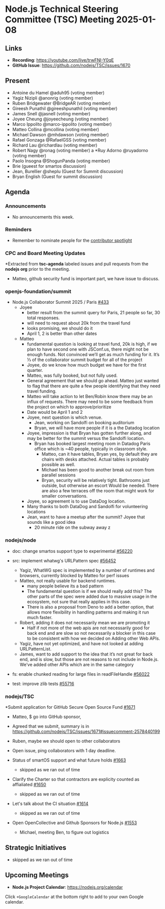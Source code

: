 # Node.js Technical Steering Committee (TSC) Meeting 2025-01-08

## Links

* **Recording**: <https://youtube.com/live/trwFNI-Y0qE>
* **GitHub Issue**: <https://github.com/nodejs/TSC/issues/1670>

## Present

* Antoine du Hamel @aduh95 (voting member)
* Yagiz Nizipli @anonrig (voting member)
* Ruben Bridgewater @BridgeAR (voting member)
* Gireesh Punathil @gireeshpunathil (voting member)
* James Snell @jasnell (voting member)
* Joyee Cheung @joyeecheung (voting member)
* Marco Ippolito @marco-ippolito (voting member)
* Matteo Collina @mcollina (voting member)
* Michael Dawson @mhdawson (voting member)
* Rafael Gonzaga @RafaelGSS (voting member)
* Richard Lau @richardlau (voting member)
* Robert Nagy @ronag (voting member)
a *Ruy Adorno @ruyadorno (voting member)
* Paolo Insogna @ShogunPanda (voting member)
* Brie (gueest for smartos discussion)
* Jean, Burellier @sheplu (Guest for Summit discussion)
* Bryan English (Guest for summit discussion)

## Agenda

### Announcements

* No announcements this week.

### Reminders

* Remember to nominate people for the [contributor spotlight](https://github.com/nodejs/node/blob/main/doc/contributing/reconizing-contributors.md#bi-monthly-contributor-spotlight)

### CPC and Board Meeting Updates

*Extracted from **tsc-agenda** labeled issues and pull requests from the **nodejs org** prior to the meeting.

* Matteo, github security fund is important part, we have issue to discuss.

### openjs-foundation/summit

* Node.js Collaborator Summit 2025 / Paris [#433](https://github.com/openjs-foundation/summit/issues/433)
  * Joyee
    * better result from the summit query for Paris, 21 people so far, 30 total responses.
    * will need to request about 20k from the travel fund
    * looks promising, we should do it
    * April 1, 2 is better than other dates
  * Matteo
    * fundamental question is looking at travel fund, 20k is high, if we plan to have second
      one with JSConf.us, there might not be enough funds. Not convinced we’ll get as
      much funding for it. It’s ⅓ of the collaborator summit budget for all of the project
    * Joyee, do we know how much budget we have for the first quarter.
    * Matteo, was fully booked, but not fully used.
    * General agreement that we should go ahead. Matteo just wanted to flag that there are quite
      a few people identifying that they need travel funding.
    * Matteo will take action to let Ben/Robin know there may be an influx of requests. There may
      need to be some feedback from the project on which to approve/prioritize
    * Date would be April 1 and 2
    * Joyee, next question is which venue.
      * Jean, working on Sandolfi on booking auditorium
      * Bryan, we will have more people if it is a the Datadog location
    * Joyee, impression is that Bryan has gotten further along, and may be better for the summit
      versus the Sandolfi location.
      * Bryan has booked largest meeting room in Datadog Paris office which is ~40 people,
        typically in classroom style.
        * Matteo, can it have tables, Bryan yes, by default they are chairs with desks attached.
          Actual tables is probably possible as well.
        * Michael has been good to another break out room from parallel sessions
        * Bryan, security will be relatively tight. Bathrooms just outside, but otherwise an escort
          Would be needed. There are also a few terraces off the room that might work for smaller
          conversations.
    * Joyee, so agreement is to use DataDog location.
    * Many thanks to both DataDog and Sandolfi for volunteering locations
    * Jean, want to have a meetup after the summit? Joyee that sounds like a good idea
      * 20 minute ride on the subway away
  z

### nodejs/node

* doc: change smartos support type to experimental [#56220](https://github.com/nodejs/node/pull/56220)

* src: implement whatwg's URLPattern spec [#56452](https://github.com/nodejs/node/pull/56452)
  * Yagiz, WhatWG spec is implemented by a number of runtimes and browsers,
    currently blocked by Matteo for perf issues
  * Matteo, not really usable for backend runtimes.
    * many people believe its a bad pattern
    * The fundamental question is if we should really add this? The
      other parts of the spec were added due to massive usage in the ecosystem, not
      sure that really applies in this case.
    * There is also a proposal from Deno to add a better option, that allows more flexibility
      in handling patterns and making it run much faster.
  * Robert, adding it does not necessarily mean we are promoting it
    * Half if not more of the web apis are not necessarily good for back end and are slow
      so not necessarily a blocker in this case to be consistent with how we decided on
      Adding other Web APIs.
  * Yagiz, have not yet optimized, and have not looked at adding URLPatternList.
  * James, want to add support to the idea that it’s not great for back end, and is slow, but
    those are not reasons to not include in Node.js.  We’ve added other APIs which are in the
    same category

* fs: enable chunked reading for large files in readFileHandle [#56022](https://github.com/nodejs/node/pull/56022)

* test: improve zlib tests [#55716](https://github.com/nodejs/node/pull/55716)

### nodejs/TSC

*Submit application for GitHub Secure Open Source Fund [#1671](https://github.com/nodejs/TSC/issues/1671)

* Matteo, $ go into GitHub sponsor,
* Agreed that we submit, summary is in
  <https://github.com/nodejs/TSC/issues/1671#issuecomment-2578440199>
* Ruben, maybe we should open to other collaborators
* Open issue, ping collaborators with 1 day deadline.

* Status of smartOS support and what future holds [#1663](https://github.com/nodejs/TSC/issues/1663)
  * skipped as we ran out of time

* Clarify the Charter so that contractors are explicity counted as affialiated [#1650](https://github.com/nodejs/TSC/pull/1650)
  * skipped as we ran out of time

* Let's talk about the CI situation [#1614](https://github.com/nodejs/TSC/issues/1614)
  * skipped as we ran out of time

* Open OpenCollective and Github Sponsors for Node.js [#1553](https://github.com/nodejs/TSC/issues/1553)
  * Michael, meeting Ben, to figure out logistics

## Strategic Initiatives
* skipped as we ran out of time

## Upcoming Meetings

* **Node.js Project Calendar**: <https://nodejs.org/calendar>

Click `+GoogleCalendar` at the bottom right to add to your own Google calendar.
